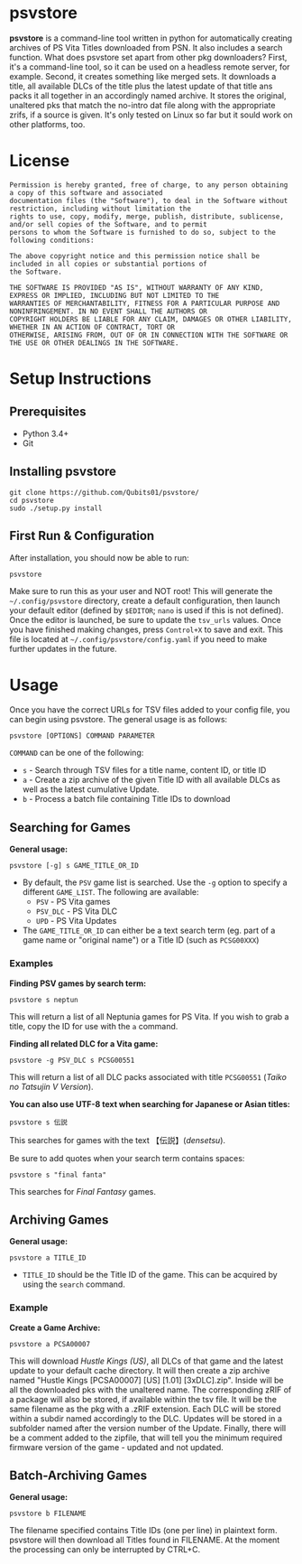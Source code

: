 
# psvstore

**psvstore** is a command-line tool written in python for automatically creating archives of PS Vita Titles downloaded from PSN. It also includes a search function.
What does psvstore set apart from other pkg downloaders? First, it's a command-line tool, so it can be used on a headless remote server, for example. Second, it creates something like merged sets. It downloads a title, all available DLCs of the title plus the latest update of that title ans packs it all together in an accordingly named archive. It stores the original, unaltered pks that match the no-intro dat file along with the appropriate zrifs, if a source is given. It's only tested on Linux so far but it sould work on other platforms, too.

# License

```
Permission is hereby granted, free of charge, to any person obtaining a copy of this software and associated
documentation files (the "Software"), to deal in the Software without restriction, including without limitation the
rights to use, copy, modify, merge, publish, distribute, sublicense, and/or sell copies of the Software, and to permit
persons to whom the Software is furnished to do so, subject to the following conditions:

The above copyright notice and this permission notice shall be included in all copies or substantial portions of
the Software.

THE SOFTWARE IS PROVIDED "AS IS", WITHOUT WARRANTY OF ANY KIND, EXPRESS OR IMPLIED, INCLUDING BUT NOT LIMITED TO THE
WARRANTIES OF MERCHANTABILITY, FITNESS FOR A PARTICULAR PURPOSE AND NONINFRINGEMENT. IN NO EVENT SHALL THE AUTHORS OR
COPYRIGHT HOLDERS BE LIABLE FOR ANY CLAIM, DAMAGES OR OTHER LIABILITY, WHETHER IN AN ACTION OF CONTRACT, TORT OR
OTHERWISE, ARISING FROM, OUT OF OR IN CONNECTION WITH THE SOFTWARE OR THE USE OR OTHER DEALINGS IN THE SOFTWARE.
```

# Setup Instructions

## Prerequisites

* Python 3.4+
* Git

## Installing psvstore

```
git clone https://github.com/Qubits01/psvstore/
cd psvstore
sudo ./setup.py install
```

## First Run & Configuration

After installation, you should now be able to run:
```
psvstore
```

Make sure to run this as your user and NOT root! This will generate the `~/.config/psvstore` directory, create
a default configuration, then launch your default editor (defined by `$EDITOR`; `nano` is used if this is not defined). Once the editor is launched, be sure to update the `tsv_urls` values. Once you have finished making changes, press `Control+X` to save and exit. This file is located at `~/.config/psvstore/config.yaml` if you need to make further updates in the future.

# Usage

Once you have the correct URLs for TSV files added to your config file, you can begin using psvstore. The general usage is as follows:
```
psvstore [OPTIONS] COMMAND PARAMETER
```

`COMMAND` can be one of the following:
* `s` - Search through TSV files for a title name, content ID, or title ID
* `a` - Create a zip archive of the given Title ID with all available DLCs as well as the latest cumulative Update. 
* `b` - Process a batch file containing Title IDs to download 

## Searching for Games

**General usage:**
```
psvstore [-g] s GAME_TITLE_OR_ID
```

* By default, the `PSV` game list is searched. Use the `-g` option to specify a different `GAME_LIST`. The following are available:
    * `PSV` - PS Vita games
    * `PSV_DLC` - PS Vita DLC
    * `UPD` - PS Vita Updates
* The `GAME_TITLE_OR_ID` can either be a text search term (eg. part of a game name or "original name") or a Title ID (such as `PCSG00XXX`)

### Examples

**Finding PSV games by search term:**
```
psvstore s neptun
```
This will return a list of all Neptunia games for PS Vita. If you wish to grab a title, copy the ID for use with the `a` command.

**Finding all related DLC for a Vita game:**
```
psvstore -g PSV_DLC s PCSG00551
```
This will return a list of all DLC packs associated with title `PCSG00551` (*Taiko no Tatsujin V Version*).

**You can also use UTF-8 text when searching for Japanese or Asian titles:**
```
psvstore s 伝説
```
This searches for games with the text 【伝説】(*densetsu*).

Be sure to add quotes when your search term contains spaces:
```
psvstore s "final fanta"
```
This searches for *Final Fantasy* games.

## Archiving Games

**General usage:**
```
psvstore a TITLE_ID
```

* `TITLE_ID` should be the Title ID of the game. This can be acquired by using the `search` command.

### Example

**Create a Game Archive:**
```
psvstore a PCSA00007
```
This will download *Hustle Kings (US)*, all DLCs of that game and the latest update to your default cache directory. It will then create a zip archive named "Hustle Kings [PCSA00007] [US] [1.01] [3xDLC].zip". Inside will be all the downloaded pks with the unaltered name. The corresponding zRIF of a package will also be stored, if available within the tsv file. It will be the same filename as the pkg with a .zRIF extension.
Each DLC will be stored within a subdir named accordingly to the DLC. Updates will be stored in a subfolder named after the version number of the Update. Finally, there will be a comment added to the zipfile, that will tell you the minimum required firmware version of the game - updated and not updated.

## Batch-Archiving Games

**General usage:**
```
psvstore b FILENAME
```
The filename specified contains Title IDs (one per line) in plaintext form. psvstore will then download all Titles found in FILENAME. At the moment the processing can only be interrupted by CTRL+C. 
